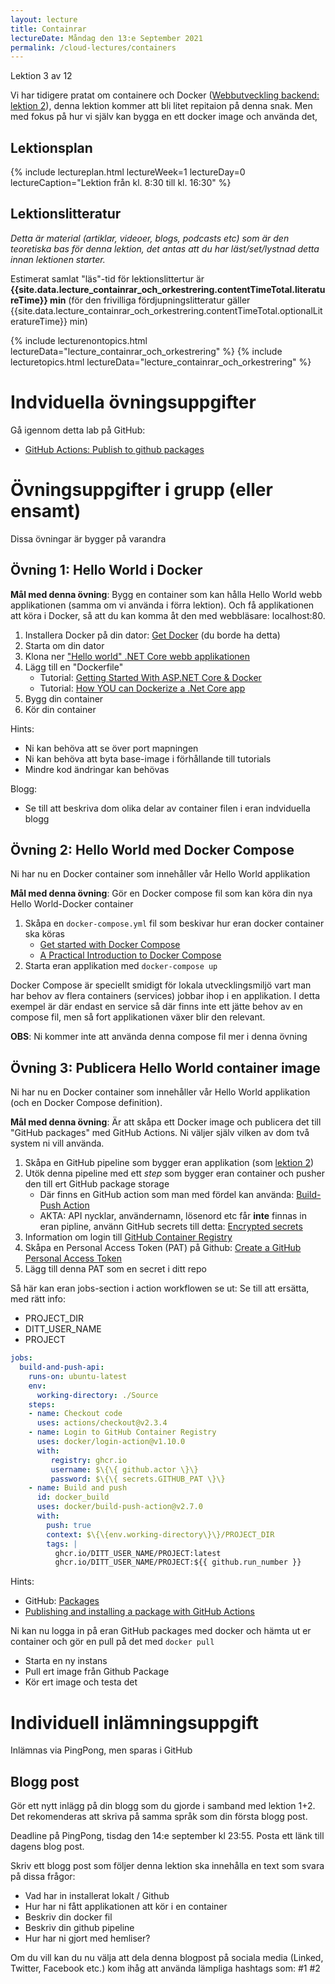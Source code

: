 ```yaml
---
layout: lecture
title: Containrar
lectureDate: Måndag den 13:e September 2021
permalink: /cloud-lectures/containers
---
```


Lektion 3 av 12

Vi har tidigere pratat om containere och Docker ([Webbutveckling backend: lektion 2](https://pgbsnh20.github.io/PGBSNH20-backendweb/lectures/docker)), denna lektion kommer att bli litet repitaion på denna snak. Men med fokus på hur vi själv kan bygga en ett docker image och använda det,

## Lektionsplan

{% include lectureplan.html lectureWeek=1 lectureDay=0 lectureCaption="Lektion från kl. 8:30 till kl. 16:30" %}

## Lektionslitteratur
*Detta är material (artiklar, videoer, blogs, podcasts etc) som är den teoretiska bas för denna lektion, det antas att du har läst/set/lystnad detta innan lektionen starter.*

Estimerat samlat "läs"-tid för lektionslittertur är **{{site.data.lecture_containrar_och_orkestrering.contentTimeTotal.literatureTime}} min** (för den frivilliga fördjupningslitteratur gäller {{site.data.lecture_containrar_och_orkestrering.contentTimeTotal.optionalLiteratureTime}} min)

{% include lecturenontopics.html lectureData="lecture_containrar_och_orkestrering" %}
{% include lecturetopics.html lectureData="lecture_containrar_och_orkestrering" %}


# Indviduella övningsuppgifter

Gå igennom detta lab på GitHub:
* [GitHub Actions: Publish to github packages](https://lab.github.com/githubtraining/github-actions:-publish-to-github-packages)


# Övningsuppgifter i grupp (eller ensamt)

Dissa övningar är bygger på varandra
## Övning 1: Hello World i Docker

**Mål med denna övning**: Bygg en container som kan hålla Hello World webb applikationen (samma om vi använda i förra lektion). Och få applikationen att köra i Docker, så att du kan komma åt den med webbläsare: localhost:80.

1. Installera Docker på din dator: [Get Docker](https://docs.docker.com/get-docker/) (du borde ha detta)
2. Starta om din dator
3. Klona ner ["Hello world" .NET Core webb applikationen](https://github.com/skjohansen/SimpleWebHalloWorld) 
4. Lägg till en "Dockerfile"
   * Tutorial: [Getting Started With ASP.NET Core & Docker](https://morioh.com/p/5414a74be39d) 
   * Tutorial: [How YOU can Dockerize a .Net Core app](https://softchris.github.io/pages/dotnet-dockerize.html)
5. Bygg din container
6. Kör din container

Hints:

* Ni kan behöva att se över port mapningen
* Ni kan behöva att byta base-image i förhållande till tutorials
* Mindre kod ändringar kan behövas

Blogg:

* Se till att beskriva dom olika delar av container filen i eran indviduella blogg

## Övning 2: Hello World med Docker Compose

Ni har nu en Docker container som innehåller vår Hello World applikation

**Mål med denna övning**: Gör en Docker compose fil som kan köra din nya Hello World-Docker container 

1. Skåpa en `docker-compose.yml` fil som beskivar hur eran docker container ska köras
	* [Get started with Docker Compose](https://docs.docker.com/compose/gettingstarted/)
	* [A Practical Introduction to Docker Compose](https://hackernoon.com/practical-introduction-to-docker-compose-d34e79c4c2b6)
2. Starta eran applikation med `docker-compose up`

Docker Compose är speciellt smidigt för lokala utvecklingsmiljö vart man har behov av flera containers (services) jobbar ihop i en applikation. I detta exempel är där endast en service så där finns inte ett jätte behov av en compose fil, men så fort applikationen växer blir den relevant.

**OBS**: Ni kommer inte att använda denna compose fil mer i denna övning

## Övning 3: Publicera Hello World container image

Ni har nu en Docker container som innehåller vår Hello World applikation (och en Docker Compose definition).

**Mål med denna övning**: Är att skåpa ett Docker image och publicera det till "GitHub packages" med GitHub Actions. Ni väljer själv vilken av dom två system ni vill använda.

1. Skåpa en GitHub pipeline som bygger eran applikation (som [lektion 2](/cloud-lectures/ci))
2. Utök denna pipeline med ett *step* som bygger eran container och pusher den till ert GitHub package storage
   * Där finns en GitHub action som man med fördel kan använda: [Build-Push Action](https://github.com/docker/build-push-action)
   * AKTA: API nycklar, användernamn, lösenord etc får **inte** finnas in eran pipline, använn GitHub secrets till detta: [Encrypted secrets](https://docs.github.com/en/actions/reference/encrypted-secrets)
3. Information om login till [GitHub Container Registry](https://github.com/docker/login-action#github-container-registry)
4. Skåpa en Personal Access Token (PAT) på Github: [Create a GitHub Personal Access Token](https://itnext.io/build-ship-github-container-registry-kubernetes-aa06029b3f21#0075)
5. Lägg till denna PAT som en secret i ditt repo


Så här kan eran jobs-section i action workflowen se ut:
Se till att ersätta, med rätt info:
* PROJECT_DIR
* DITT_USER_NAME
* PROJECT


```yaml
jobs:
  build-and-push-api:
    runs-on: ubuntu-latest
    env: 
      working-directory: ./Source
    steps:
    - name: Checkout code
      uses: actions/checkout@v2.3.4
    - name: Login to GitHub Container Registry
      uses: docker/login-action@v1.10.0
      with:
         registry: ghcr.io
         username: $\{\{ github.actor \}\}
         password: $\{\{ secrets.GITHUB_PAT \}\}
    - name: Build and push
      id: docker_build
      uses: docker/build-push-action@v2.7.0
      with:
        push: true
        context: $\{\{env.working-directory\}\}/PROJECT_DIR
        tags: |
          ghcr.io/DITT_USER_NAME/PROJECT:latest
          ghcr.io/DITT_USER_NAME/PROJECT:${{ github.run_number }}
```

Hints:

* GitHub: [Packages](https://github.com/features/packages)
* [Publishing and installing a package with GitHub Actions](https://docs.github.com/en/packages/managing-github-packages-using-github-actions-workflows/publishing-and-installing-a-package-with-github-actions)

Ni kan nu logga in på eran GitHub packages med docker och hämta ut er container och gör en pull på det med `docker pull`

* Starta en ny instans
* Pull ert image från Github Package
* Kör ert image och testa det


# Individuell inlämningsuppgift

Inlämnas via PingPong, men sparas i GitHub
## Blogg post

Gör ett nytt inlägg på din blogg som du gjorde i samband med lektion 1+2. Det rekomenderas att skriva på samma språk som din första blogg post.

Deadline på PingPong, tisdag den 14:e september kl 23:55. Posta ett länk till dagens blog post.

Skriv ett blogg post som följer denna lektion ska innehålla en text som svara på dissa frågor:
* Vad har in installerat lokalt / Github
* Hur har ni fått applikationen att kör i en container
* Beskriv din docker fil
* Beskriv din github pipeline
* Hur har ni gjort med hemliser?


Om du vill kan du nu välja att dela denna blogpost på sociala media (Linked, Twitter, Facebook etc.) kom ihåg att använda lämpliga hashtags som: #1 #2

